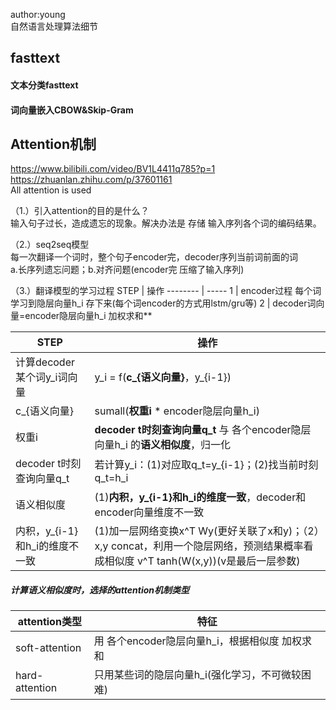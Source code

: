 
author:young<br>
自然语言处理算法细节<br>


## fasttext
#### 文本分类fasttext



#### 词向量嵌入CBOW&Skip-Gram






## Attention机制
https://www.bilibili.com/video/BV1L4411q785?p=1<br>
https://zhuanlan.zhihu.com/p/37601161<br>
All attention is used<br>

（1.）引入attention的目的是什么？<br>
输入句子过长，造成遗忘的现象。解决办法是 存储 输入序列各个词的编码结果。<br>

（2.）seq2seq模型<br>
每一次翻译一个词时，整个句子encoder完，decoder序列当前词前面的词<br>
a.长序列遗忘问题；b.对齐问题(encoder完 压缩了输入序列)<br>

（3.）翻译模型的学习过程
STEP     | 操作
-------- | -----
1  | encoder过程 每个词学习到隐层向量h_i 存下来(每个词encoder的方式用lstm/gru等)
2  | decoder词向量=encoder隐层向量h_i 加权求和**

STEP     | 操作
-------- | -----
计算decoder某个词y_i词向量  | y_i = f(**c_{语义向量}**，y_{i-1})
c_{语义向量}  | sumall(**权重i** * encoder隐层向量h_i)
权重i  | **decoder t时刻查询向量q_t** 与 各个encoder隐层向量h_i 的**语义相似度**，归一化
decoder t时刻查询向量q_t  | 若计算y_i：(1)对应取q_t=y_{i-1}；(2)找当前时刻q_t=h_i
语义相似度  | (1)**内积，y_{i-1}和h_i的维度一致**，decoder和encoder向量维度不一致
内积，y_{i-1}和h_i的维度不一致  | (1)加一层网络变换x^T Wy(更好关联了x和y)；（2）x,y concat，利用一个隐层网络，预测结果概率看成相似度 v^T tanh(W(x,y))(v是最后一层参数)


##### 计算语义相似度时，选择的attention机制类型
attention类型     | 特征
-------- | -----
soft-attention  | 用 各个encoder隐层向量h_i，根据相似度 加权求和
hard-attention  | 只用某些词的隐层向量h_i(强化学习，不可微较困难)





































